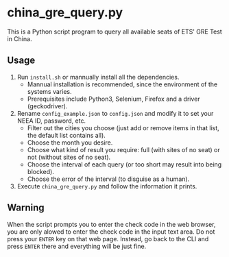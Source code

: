 # china_gre_query.py

This is a Python script program to query all available seats of ETS' GRE Test in China.

## Usage

1. Run `install.sh` or mannually install all the dependencies.
    - Mannual installation is recommended, since the environment of the systems varies.
    - Prerequisites include Python3, Selenium, Firefox and a driver (geckodriver).
2. Rename `config_example.json` to `config.json` and modify it to set your NEEA ID, password, etc.
    - Filter out the cities you choose (just add or remove items in that list, the default list contains all).
    - Choose the month you desire.
    - Choose what kind of result you require: full (with sites of no seat) or not (without sites of no seat).
    - Choose the interval of each query (or too short may result into being blocked).
    - Choose the error of the interval (to disguise as a human).
3. Execute `china_gre_query.py` and follow the information it prints.

## Warning

When the script prompts you to enter the check code in the web browser, you are only alowed to
enter the check code in the input text area. Do not press your `ENTER` key on that web page.
Instead, go back to the CLI and press `ENTER` there and everything will be just fine.

